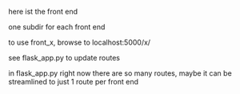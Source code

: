 here ist the front end

one subdir for each front end

to use front_x, browse to localhost:5000/x/

see flask_app.py to update routes

in flask_app.py right now there are so many routes, maybe it can be streamlined to just 1 route per front end


